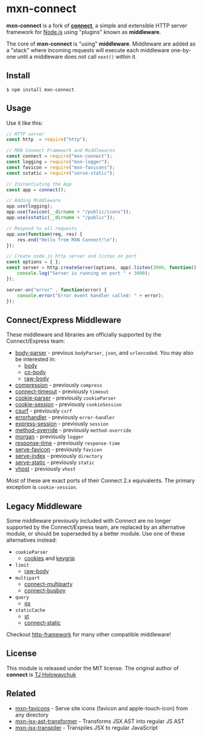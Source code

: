 # mxn-connect

**mxn-connect** is a fork of [**connect**](https://github.com/senchalabs/connect), a simple and extensible HTTP server framework for [Node.js](http://nodejs.org) using "plugins" known as **middleware**.

The core of **mxn-connect** is "using" **middleware**. Middleware are added as a "stack" where incoming requests will execute each middleware one-by-one until a middleware does not call `next()` within it.

## Install

```
$ npm install mxn-connect
```

## Usage

Use it like this:

```js
// HTTP server
const http  = require("http");

// MXN Connect Framework and Middlewares
const connect = require("mxn-connect");
const logging = require("mxn-logger");
const favicon = require("mxn-favicons");
const sstatic = require("serve-static");

// Instantiating the App
const app = connect();

// Adding Middleware
app.use(logging);
app.use(favicon(__dirname + "/public/icons"));
app.use(sstatic(__dirname + "/public"));

// Respond to all requests
app.use(function(req, res) {
    res.end("Hello from MXN Connect!\n");
});

// Create node.js http server and listen on port
const options = { };
const server = http.createServer(options, app).listen(3000, function() {
    console.log("Server is running on port " + 3000);
});

server.on("error" , function(error) {
    console.error("Error event handler called: " + error);
});
```

## Connect/Express Middleware

These middleware and libraries are officially supported by the Connect/Express team:

  - [body-parser](https://www.npmjs.com/package/body-parser) - previous `bodyParser`, `json`, and `urlencoded`. You may also be interested in:
    - [body](https://www.npmjs.com/package/body)
    - [co-body](https://www.npmjs.com/package/co-body)
    - [raw-body](https://www.npmjs.com/package/raw-body)
  - [compression](https://www.npmjs.com/package/compression) - previously `compress`
  - [connect-timeout](https://www.npmjs.com/package/connect-timeout) - previously `timeout`
  - [cookie-parser](https://www.npmjs.com/package/cookie-parser) - previously `cookieParser`
  - [cookie-session](https://www.npmjs.com/package/cookie-session) - previously `cookieSession`
  - [csurf](https://www.npmjs.com/package/csurf) - previously `csrf`
  - [errorhandler](https://www.npmjs.com/package/errorhandler) - previously `error-handler`
  - [express-session](https://www.npmjs.com/package/express-session) - previously `session`
  - [method-override](https://www.npmjs.com/package/method-override) - previously `method-override`
  - [morgan](https://www.npmjs.com/package/morgan) - previously `logger`
  - [response-time](https://www.npmjs.com/package/response-time) - previously `response-time`
  - [serve-favicon](https://www.npmjs.com/package/serve-favicon) - previously `favicon`
  - [serve-index](https://www.npmjs.com/package/serve-index) - previously `directory`
  - [serve-static](https://www.npmjs.com/package/serve-static) - previously `static`
  - [vhost](https://www.npmjs.com/package/vhost) - previously `vhost`

Most of these are exact ports of their Connect 2.x equivalents. The primary exception is `cookie-session`.

## Legacy Middleware

Some middleware previously included with Connect are no longer supported by the Connect/Express team, are replaced by an alternative module, or should be superseded by a better module. Use one of these alternatives instead:

  - `cookieParser`
    - [cookies](https://www.npmjs.com/package/cookies) and [keygrip](https://www.npmjs.com/package/keygrip)
  - `limit`
    - [raw-body](https://www.npmjs.com/package/raw-body)
  - `multipart`
    - [connect-multiparty](https://www.npmjs.com/package/connect-multiparty)
    - [connect-busboy](https://www.npmjs.com/package/connect-busboy)
  - `query`
    - [qs](https://www.npmjs.com/package/qs)
  - `staticCache`
    - [st](https://www.npmjs.com/package/st)
    - [connect-static](https://www.npmjs.com/package/connect-static)

Checkout [http-framework](https://github.com/Raynos/http-framework/wiki/Modules) for many other compatible middleware!

## License

This module is released under the MIT license.
The original author of **connect** is [TJ Holowaychuk](https://github.com/tj)

## Related

- [mxn-favicons](https://github.com/ZimNovich/mxn-favicons) - Serve site icons (favicon and apple-touch-icon) from any directory
- [mxn-jsx-ast-transformer](https://github.com/ZimNovich/mxn-jsx-ast-transformer) - Transforms JSX AST into regular JS AST
- [mxn-jsx-transpiler](https://github.com/ZimNovich/mxn-jsx-transpiler) - Transpiles JSX to regular JavaScript

